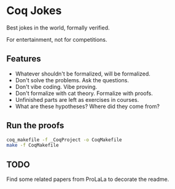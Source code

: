 # Coq Jokes
Best jokes in the world, formally verified.

For entertainment, not for competitions.

## Features
- Whatever shouldn't be formalized, will be formalized.
- Don't solve the problems. Ask the questions.
- Don't vibe coding. Vibe proving.
- Don't formalize with cat theory. Formalize with proofs.
- Unfinished parts are left as exercises in courses.
- What are these hypotheses? Where did they come from?

## Run the proofs
```bash
coq_makefile -f _CoqProject -o CoqMakefile
make -f CoqMakefile
```

## TODO
Find some related papers from ProLaLa to decorate the readme.